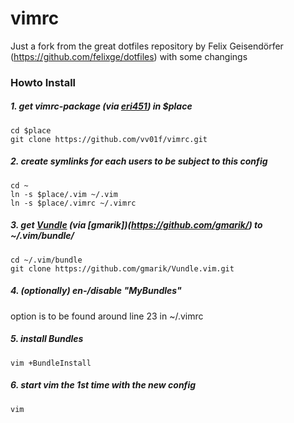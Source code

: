 # vimrc

Just a fork from the great dotfiles repository by Felix Geisendörfer (https://github.com/felixge/dotfiles) with some changings

### Howto Install

##### 1. get vimrc-package (via [eri451](https://github.com/eri451/)) in $place
```
cd $place
git clone https://github.com/vv01f/vimrc.git
```
##### 2. create symlinks for each users to be subject to this config
```
cd ~
ln -s $place/.vim ~/.vim
ln -s $place/.vimrc ~/.vimrc
```
##### 3. get [Vundle](https://github.com/gmarik/Vundle.vim) (via [gmarik])(https://github.com/gmarik/) to ~/.vim/bundle/
```
cd ~/.vim/bundle
git clone https://github.com/gmarik/Vundle.vim.git
```
##### 4. (optionally) en-/disable "MyBundles"

option is to be found around line 23 in ~/.vimrc

##### 5. install Bundles
```
vim +BundleInstall
```
##### 6. start vim the 1st time with the new config
```
vim
```
